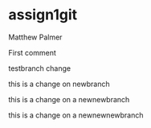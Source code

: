 # assign1git

Matthew Palmer

First comment

testbranch change

this is a change on newbranch

this is a change on a newnewbranch

this is a change on a newnewnewbranch
